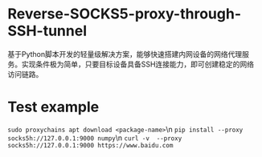 # Reverse-SOCKS5-proxy-through-SSH-tunnel
基于Python脚本开发的轻量级解决方案，能够快速搭建内网设备的网络代理服务。实现条件极为简单，只要目标设备具备SSH连接能力，即可创建稳定的网络访问链路。


# Test example
`sudo proxychains apt download <package-name>`\n
`pip install --proxy socks5h://127.0.0.1:9000 numpy`\n
`curl -v  --proxy socks5h://127.0.0.1:9000 https://www.baidu.com`
